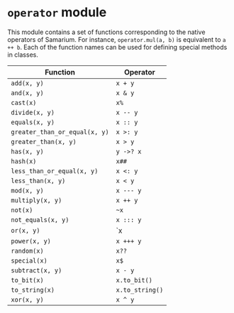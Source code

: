 # `operator` module

This module contains a set of functions corresponding to the native operators of Samarium. For instance, `operator.mul(a, b)` is equivalent to `a ++ b`. Each of the function names can be used for defining special methods in classes.

Function                      | Operator
---                           | ---
`add(x, y)`                   | `x + y`
`and(x, y)`                   | `x & y`
`cast(x)`                     | `x%`
`divide(x, y)`                | `x -- y`
`equals(x, y)`                | `x :: y`
`greater_than_or_equal(x, y)` | `x >: y`
`greater_than(x, y)`          | `x > y`
`has(x, y)`                   | `y ->? x`
`hash(x)`                     | `x##`
`less_than_or_equal(x, y)`    | `x <: y`
`less_than(x, y)`             | `x < y`
`mod(x, y)`                   | `x --- y`
`multiply(x, y)`              | `x ++ y`
`not(x)`                      | `~x`
`not_equals(x, y)`            | `x ::: y`
`or(x, y)`                    | `x | y`
`power(x, y)`                 | `x +++ y`
`random(x)`                   | `x??`
`special(x)`                  | `x$`
`subtract(x, y)`              | `x - y`
`to_bit(x)`                   | `x.to_bit()`
`to_string(x)`                | `x.to_string()`
`xor(x, y)`                   | `x ^ y`